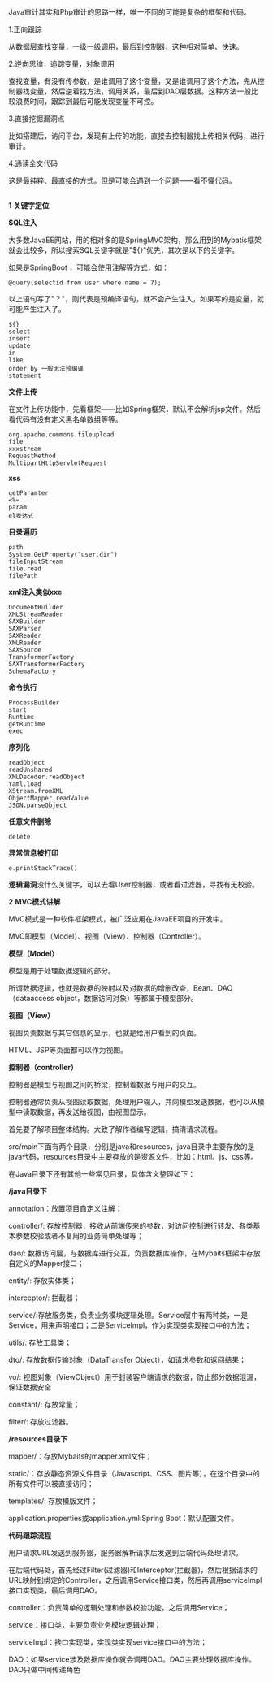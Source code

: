Java审计其实和Php审计的思路一样，唯一不同的可能是复杂的框架和代码。



1.正向跟踪

从数据层查找变量，一级一级调用，最后到控制器，这种相对简单、快速。



2.逆向思维，追踪变量，对象调用

查找变量，有没有传参数，是谁调用了这个变量，又是谁调用了这个方法，先从控制器找变量，然后逆着找方法，调用关系，最后到DAO层数据。这种方法一般比较浪费时间，跟踪到最后可能发现变量不可控。



3.直接挖掘漏洞点

比如搭建后，访问平台，发现有上传的功能，直接去控制器找上传相关代码，进行审计。



4.通读全文代码

这是最纯粹、最直接的方式。但是可能会遇到一个问题——看不懂代码。

##  

**1** **关键字定位**



**SQL注入**

大多数JavaEE网站，用的相对多的是SpringMVC架构，那么用到的Mybatis框架就会比较多，所以搜索SQL关键字就是"${}"优先，其次是以下的关键字。



如果是SpringBoot ，可能会使用注解等方式，如：

```
@query(selectid from user where name = ?);
```

以上语句写了"？"，则代表是预编译语句，就不会产生注入，如果写的是变量，就可能产生注入了。 

```
${}
select
insert
update
in
like
order by 一般无法预编译
statement
```





**文件上传**

在文件上传功能中，先看框架——比如Spring框架，默认不会解析jsp文件。然后看代码有没有定义黑名单数组等等。

```
org.apache.commons.fileupload
file
xxxstream
RequestMethod
MultipartHttpServletRequest
```

**xss**

```
getParamter
<%=
param
el表达式
```

**目录遍历**

```
path
System.GetProperty("user.dir")
fileInputStream
file.read
filePath
```

**xml注入类似xxe**

```
DocumentBuilder
XMLStreamReader
SAXBuilder
SAXParser
SAXReader 
XMLReader
SAXSource
TransformerFactory
SAXTransformerFactory
SchemaFactory
```

**命令执行**

```
ProcessBuilder
start
Runtime
getRuntime
exec
```

**序列化**

```
readObject
readUnshared
XMLDecoder.readObject
Yaml.load
XStream.fromXML
ObjectMapper.readValue
JSON.parseObject
```

**任意文件删除**

```
delete
```

**异常信息被打印**
```
e.printStackTrace()
```

**逻辑漏洞**没什么关键字，可以去看User控制器，或者看过滤器，寻找有无校验。



**2** **MVC模式讲解**

MVC模式是一种软件框架模式，被广泛应用在JavaEE项目的开发中。

MVC即模型（Model）、视图（View）、控制器（Controller）。



**模型（Model）**

模型是用于处理数据逻辑的部分。

所谓数据逻辑，也就是数据的映射以及对数据的增删改查，Bean、DAO（dataaccess object，数据访问对象）等都属于模型部分。



**视图（View）**

视图负责数据与其它信息的显示，也就是给用户看到的页面。

HTML、JSP等页面都可以作为视图。



**控制器（controller）**

控制器是模型与视图之间的桥梁，控制着数据与用户的交互。

控制器通常负责从视图读取数据，处理用户输入，并向模型发送数据，也可以从模型中读取数据，再发送给视图，由视图显示。

首先要了解项目整体结构。大致了解作者编写逻辑，搞清请求流程。

src/main下面有两个目录，分别是java和resources，java目录中主要存放的是java代码，resources目录中主要存放的是资源文件，比如：html、js、css等。

在Java目录下还有其他一些常见目录，具体含义整理如下：



**/java目录下**

annotation：放置项目自定义注解；

controller/: 存放控制器，接收从前端传来的参数，对访问控制进行转发、各类基本参数校验或者不复用的业务简单处理等；

dao/: 数据访问层，与数据库进行交互，负责数据库操作，在Mybaits框架中存放自定义的Mapper接口；

entity/: 存放实体类；

interceptor/: 拦截器；

service/:存放服务类，负责业务模块逻辑处理。Service层中有两种类，一是Service，用来声明接口；二是ServiceImpl，作为实现类实现接口中的方法；

utils/: 存放工具类；

dto/: 存放数据传输对象（DataTransfer Object），如请求参数和返回结果；

vo/: 视图对象（ViewObject）用于封装客户端请求的数据，防止部分数据泄漏，保证数据安全

constant/: 存放常量；

filter/: 存放过滤器。



**/resources目录下**

mapper/：存放Mybaits的mapper.xml文件；

static/：存放静态资源文件目录（Javascript、CSS、图片等），在这个目录中的所有文件可以被直接访问；

templates/: 存放模版文件；

application.properties或application.yml:Spring Boot：默认配置文件。



**代码跟踪流程**

用户请求URL发送到服务器，服务器解析请求后发送到后端代码处理请求。

在后端代码处，首先经过Filter(过滤器)和Interceptor(拦截器)，然后根据请求的URL映射到绑定的Controller，之后调用Service接口类，然后再调用serviceImpl接口实现类，最后调用DAO。



controller：负责简单的逻辑处理和参数校验功能，之后调用Service；

service：接口类，主要负责业务模块逻辑处理；

serviceImpl：接口实现类，实现类实现service接口中的方法；

DAO：如果service涉及数据库操作就会调用DAO。DAO主要处理数据库操作。DAO只做中间传递角色